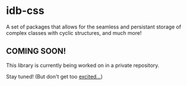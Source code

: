 # idb-css
A set of packages that allows for the seamless and persistant storage of complex classes with cyclic structures, and much more!

## COMING SOON!

This library is currently being worked on in a private repository.

Stay tuned! (But don't get too [excited...](https://github.com/Agapurnis/idb-css/wiki/Disclaimer))
